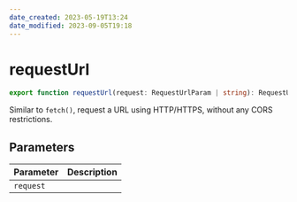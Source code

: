 ```yaml
---
date_created: 2023-05-19T13:24
date_modified: 2023-09-05T19:18
---
```

# requestUrl

```ts
export function requestUrl(request: RequestUrlParam | string): RequestUrlResponsePromise;
```

Similar to `fetch()`, request a URL using HTTP/HTTPS, without any CORS restrictions.

## Parameters

| Parameter | Description |
|-----------|-------------|
| `request` | |
